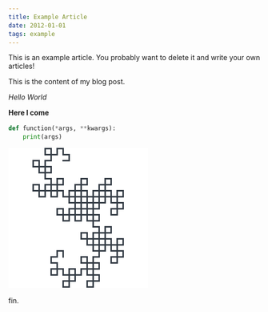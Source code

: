 ```yaml
---
title: Example Article
date: 2012-01-01
tags: example
---
```


This is an example article. You probably want to delete it and write your own articles!

This is the content of my blog post.

*Hello World*

**Here I come**

```python
def function(*args, **kwargs):
    print(args)
```

![fractal](images/dragon_curve.png)

fin.

